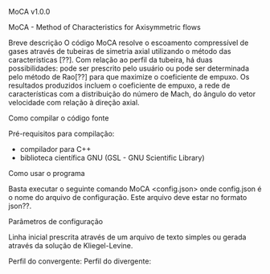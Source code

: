 MoCA v1.0.0

MoCA - Method of Characteristics for Axisymmetric flows

Breve descrição
O código MoCA resolve o escoamento compressível de gases através de tubeiras de simetria axial utilizando o método das características [??]. Com relação ao perfil da tubeira, há duas possibilidades: pode ser prescrito pelo usuário ou pode ser determinada pelo método de Rao[??] para que maximize o coeficiente de empuxo. Os resultados produzidos incluem o coeficiente de empuxo, a rede de características com a distribuição do número de Mach, do ângulo do vetor velocidade com relação à direção axial.

Como compilar o código fonte

Pré-requisitos para compilação:
- compilador para C++
- biblioteca científica GNU (GSL - GNU Scientific Library)


Como usar o programa

Basta executar o seguinte comando
MoCA <config.json>
onde config.json é o nome do arquivo de configuração. Este arquivo deve estar no formato json??.

Parâmetros de configuração


Linha inicial prescrita através de um arquivo de texto simples ou gerada através da solução de Kliegel-Levine.

Perfil do convergente:
Perfil do divergente:


